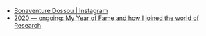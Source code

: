 - [Bonaventure Dossou | Instagram](https://www.instagram.com/bona.dossou)
- [2020 — ongoing: My Year of Fame and how I joined the world of Research](https://medium.com/masakhane/2020-my-year-of-fame-909f6cc670ed)